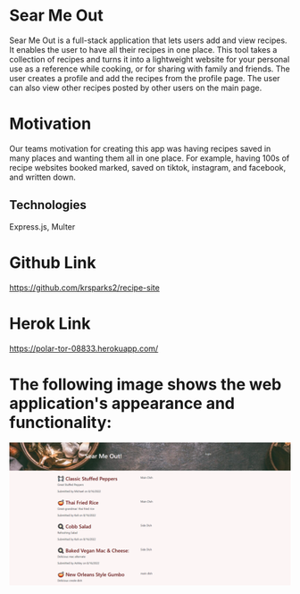 # Sear Me Out
 Sear Me Out is a full-stack application that lets users add and view recipes. It enables the user to have all their recipes in one place. This tool takes a collection of recipes and turns it into a lightweight website for your personal use as a reference while cooking, or for sharing with family and friends. The user creates a profile and add the recipes from the profile page. The user can also view other recipes posted by other users on the main page. 

# Motivation
Our teams motivation for creating this app was having recipes saved in many places and wanting them all in one place. For example, having 100s of recipe websites booked marked, saved on tiktok, instagram, and facebook, and written down. 
 

## Technologies

Express.js, Multer


# Github Link

https://github.com/krsparks2/recipe-site

# Herok Link

https://polar-tor-08833.herokuapp.com/

# The following image shows the web application's appearance and functionality:

![Sear Me out Screenshot](public\images\Searmeout.PNG)



